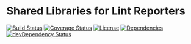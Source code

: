# Shared Libraries for Lint Reporters
[![Build Status](https://img.shields.io/travis/edendramis/hairballs.svg?style=flat-square)](https://travis-ci.org/edendramis/hairballs)
[![Coverage Status](https://img.shields.io/coveralls/edendramis/hairballs.svg?style=flat-square)](https://coveralls.io/r/edendramis/hairballs)
[![License](https://img.shields.io/github/license/edendramis/hairballs.svg?style=flat-square)](https://github.com/edendramis/hairballs/blob/master/LICENSE)
[![Dependencies](https://img.shields.io/david/edendramis/hairballs.svg?style=flat-square)](https://david-dm.org/edendramis/hairballs)
[![devDependency Status](https://img.shields.io/david/dev/edendramis/hairballs.svg?style=flat-square)](https://david-dm.org/edendramis/hairballs#info=devDependencies&view=table)
